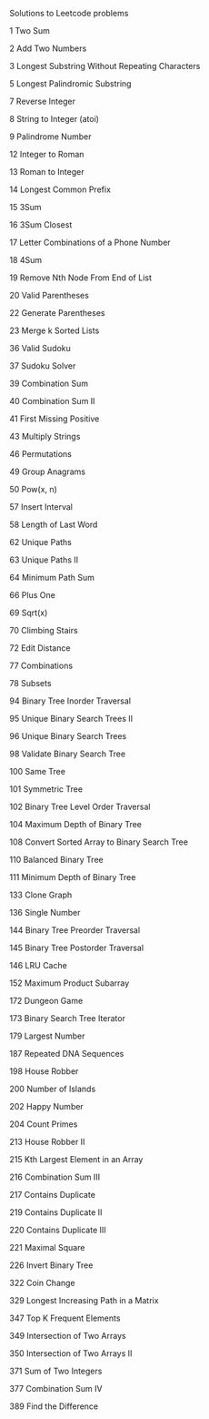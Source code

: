 Solutions to Leetcode problems

1   Two Sum

2   Add Two Numbers

3   Longest Substring Without Repeating Characters  

5   Longest Palindromic Substring

7   Reverse Integer

8   String to Integer (atoi)  

9   Palindrome Number

12  Integer to Roman

13  Roman to Integer

14  Longest Common Prefix

15  3Sum

16  3Sum Closest  

17  Letter Combinations of a Phone Number

18  4Sum

19  Remove Nth Node From End of List  

20  Valid Parentheses

22  Generate Parentheses

23  Merge k Sorted Lists

36  Valid Sudoku

37  Sudoku Solver

39  Combination Sum

40  Combination Sum II

41  First Missing Positive

43  Multiply Strings

46  Permutations

49  Group Anagrams

50  Pow(x, n)

57  Insert Interval 

58  Length of Last Word 

62  Unique Paths

63  Unique Paths II

64  Minimum Path Sum

66  Plus One

69  Sqrt(x)

70  Climbing Stairs

72  Edit Distance

77  Combinations

78  Subsets

94 Binary Tree Inorder Traversal

95  Unique Binary Search Trees II

96  Unique Binary Search Trees

98  Validate Binary Search Tree

100 Same Tree

101 Symmetric Tree

102 Binary Tree Level Order Traversal  

104 Maximum Depth of Binary Tree

108 Convert Sorted Array to Binary Search Tree

110 Balanced Binary Tree

111 Minimum Depth of Binary Tree 

133 Clone Graph

136 Single Number

144 Binary Tree Preorder Traversal  

145 Binary Tree Postorder Traversal  

146 LRU Cache

152 Maximum Product Subarray

172 Dungeon Game

173 Binary Search Tree Iterator

179 Largest Number

187 Repeated DNA Sequences

198 House Robber

200 Number of Islands  

202 Happy Number

204 Count Primes

213 House Robber II

215 Kth Largest Element in an Array 

216 Combination Sum III

217 Contains Duplicate

219 Contains Duplicate II

220 Contains Duplicate III

221 Maximal Square

226 Invert Binary Tree

322 Coin Change

329 Longest Increasing Path in a Matrix

347 Top K Frequent Elements

349 Intersection of Two Arrays

350 Intersection of Two Arrays II

371 Sum of Two Integers

377 Combination Sum IV

389 Find the Difference